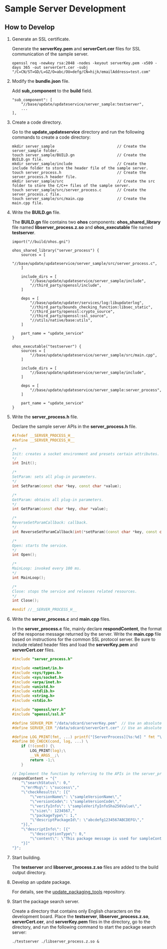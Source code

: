 # Sample Server Development
<!--Kit: Basic Services Kit-->
<!--Subsystem: Update-->
<!--Owner: @RainyDay_005; @huangsiping3-->
<!--Designer: @zhangzhengxue; @jackd320-->
<!--Tester: @mamba-ting-->
<!--Adviser: @zhang_yixin13-->

## How to Develop

1. Generate an SSL certificate.

	Generate the **serverKey.pem** and **serverCert.cer** files for SSL communication of the sample server.

	```
	openssl req -newkey rsa:2048 -nodes -keyout serverKey.pem -x509 -days 365 -out serverCert.cer -subj "/C=CN/ST=GD/L=GZ/O=abc/OU=defg/CN=hijk/emailAddress=test.com"
	```

2. Modify the **bundle.json** file.

	Add **sub_component** to the **build** field.

	```
	"sub_component": [
		"//base/update/updateservice/server_sample:testserver",
		...
	],
	```

3. Create a code directory.

	Go to the **update_updateservice** directory and run the following commands to create a code directory:

	```
	mkdir server_sample                            // Create the server_sample folder.
	touch server_sample/BUILD.gn                   // Create the BUILD.gn file.
	mkdir server_sample/include                    // Create the include folder to store the header file of the sample server.
	touch server_process.h                         // Create the server_process.h header file.
	mkdir server_sample/src                        // Create the src folder to store the C/C++ files of the sample server.
	touch server_sample/src/server_process.c       // Create the server_process.c file.
	touch server_sample/src/main.cpp               // Create the main.cpp file.
	```

4. Write the **BUILD.gn** file.

	The **BUILD.gn** file contains two **ohos** components: **ohos_shared_library** file named **libserver_process.z.so** and **ohos_executable** file named **testserver**.

	```
	import("//build/ohos.gni")

	ohos_shared_library("server_process") {
		sources = [
			"//base/update/updateservice/server_sample/src/server_process.c",
		]

		include_dirs = [
			"//base/update/updateservice/server_sample/include",
			"//third_party/openssl/include",
		]

		deps = [
			"//base/update/updater/services/log:libupdaterlog",
			"//third_party/bounds_checking_function:libsec_static",
			"//third_party/openssl:crypto_source",
			"//third_party/openssl:ssl_source",
			"//utils/native/base:utils",
		]

		part_name = "update_service"
	}

	ohos_executable("testserver") {
		sources = [
			"//base/update/updateservice/server_sample/src/main.cpp",
		]

		include_dirs = [
			"//base/update/updateservice/server_sample/include",
		]

		deps = [
			"//base/update/updateservice/server_sample:server_process",
		]

		part_name = "update_service"
	}
	```

5. Write the **server_process.h** file.

	Declare the sample server APIs in the **server_process.h** file.

	```c++
	#ifndef __SERVER_PROCESS_H__
	#define __SERVER_PROCESS_H__

	/*
	Init: creates a socket environment and presets certain attributes.
	*/
	int Init();

	/*
	SetParam: sets all plug-in parameters.
	*/
	int SetParam(const char *key, const char *value);

	/*
	GetParam: obtains all plug-in parameters.
	*/
	int GetParam(const char *key, char *value);

	/*
	ReverseSetParamCallback: callback.
	*/
	int ReverseSetParamCallback(int(*setParam)(const char *key, const char *value));

	/*
	Open: starts the service.
	*/
	int Open();

	/*
	MainLoop: invoked every 100 ms.
	*/
	int MainLoop();

	/*
	Close: stops the service and releases related resources.
	*/
	int Close();

	#endif //__SERVER_PROCESS_H__
	```

6. Write the **server_process.c** and **main.cpp** files.

	In the **server_process.c** file, mainly declare **respondContent**, the format of the response message returned by the server. Write the **main.cpp** file based on instructions for the common SSL protocol server. Be sure to include related header files and load the **serverKey.pem** and **serverCert.cer** files.

	```c
	#include "server_process.h"

	#include <netinet/in.h>
	#include <sys/types.h>
	#include <sys/socket.h>
	#include <arpa/inet.h>
	#include <unistd.h>
	#include <stdlib.h>
	#include <string.h>
	#include <stdio.h>

	#include "openssl/err.h"
	#include "openssl/ssl.h"

	#define SERVER_PEM "/data/sdcard/serverKey.pem"  // Use an absolute path.
	#define SERVER_CER "/data/sdcard/serverCert.cer" // Use an absolute path.

	#define LOG_PRINT(fmt, ...) printf("[ServerProcess][%s:%d] " fmt "\n", __func__, __LINE__, ##__VA_ARGS__)
	#define DO_CHECK(cond, log, ...) \
		if (!(cond)) {\
			LOG_PRINT(log);\
			__VA_ARGS__;\
			return -1;\
		}

	// Implement the function by referring to the APIs in the server_process.h file. Pay attention to the format of the response message from the server.
	respondContent = "{"
		"\"searchStatus\": 0,"
		"\"errMsg\": \"success\","
		"\"checkResults\": [{"
			"\"versionName\": \"sampleVersionName\","
			"\"versionCode\": \"sampleVersionCode\","
			"\"verifyInfo\": \"sampleVerifyInfoSha256Value\","
			"\"size\": 1234567,"
			"\"packageType\": 1,"
			"\"descriptPackageId\": \"abcdefg1234567ABCDEFG\","
		"}],"
		"\"descriptInfo\": [{"
			"\"descriptionType\": 0,"
			"\"content\": \"This package message is used for sampleContent\""
		"}]"
	"}";
	```

7. Start building.

	The **testserver** and **libserver_process.z.so** files are added to the build output directory.

8. Develop an update package.

	For details, see the [update_packaging_tools](https://gitcode.com/openharmony/update_packaging_tools) repository.

9. Start the package search server.

	Create a directory that contains only English characters on the development board. Place the **testserver**, **libserver_process.z.so**, **serverCert.cer**, and **serverKey.pem** files in the directory, go to the directory, and run the following command to start the package search server:

	```
	./testserver ./libserver_process.z.so &
	```
